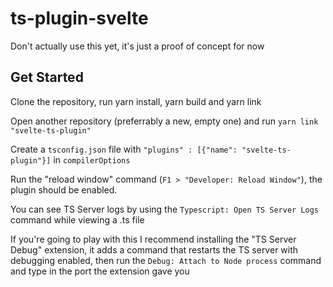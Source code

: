 # ts-plugin-svelte

Don't actually use this yet, it's just a proof of concept for now

## Get Started

Clone the repository, run yarn install, yarn build and yarn link

Open another repository (preferrably a new, empty one) and run `yarn link "svelte-ts-plugin"`

Create a `tsconfig.json` file with `"plugins" : [{"name": "svelte-ts-plugin"}]` in `compilerOptions`

Run the "reload window" command (`F1 > "Developer: Reload Window"`), the plugin should be enabled.

You can see TS Server logs by using the `Typescript: Open TS Server Logs` command while viewing a .ts file

If you're going to play with this I recommend installing the "TS Server Debug" extension, it adds a command that restarts the TS server with debugging enabled, then run the `Debug: Attach to Node process` command and type in the port the extension gave you
